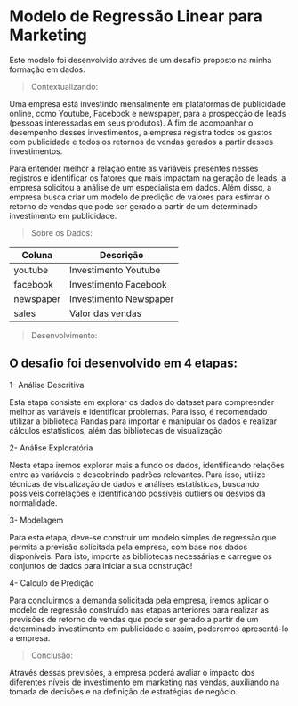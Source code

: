# Modelo de Regressão Linear para Marketing

Este modelo foi desenvolvido atráves de um desafio proposto na minha formação em dados.

> Contextualizando:

Uma empresa está investindo mensalmente em plataformas de publicidade online,
como Youtube, Facebook e newspaper, para a prospecção de leads (pessoas
interessadas em seus produtos). A fim de acompanhar o desempenho desses
investimentos, a empresa registra todos os gastos com publicidade e todos os retornos
de vendas gerados a partir desses investimentos.

Para entender melhor a relação entre as variáveis presentes nesses registros e
identificar os fatores que mais impactam na geração de leads, a empresa solicitou a
análise de um especialista em dados. Além disso, a empresa busca criar um
modelo de predição de valores para estimar o retorno de vendas que pode ser gerado
a partir de um determinado investimento em publicidade.

> Sobre os Dados:

| Coluna      | Descrição   | 
|-------------|-------------|
| youtube     | Investimento Youtube   | 
| facebook    | Investimento Facebook  |
| newspaper   | Investimento Newspaper |
| sales       | Valor das vendas       |

> Desenvolvimento:

## O desafio foi desenvolvido em 4 etapas:

1- Análise Descritiva
  
  Esta etapa consiste em explorar os dados do dataset para compreender melhor as
variáveis e identificar problemas. Para isso, é recomendado utilizar a biblioteca
Pandas para importar e manipular os dados e realizar cálculos estatísticos, além das
bibliotecas de visualização

2- Análise Exploratória
  
  Nesta etapa iremos explorar mais a fundo os dados, identificando relações entre as
variáveis e descobrindo padrões relevantes. Para isso, utilize técnicas de
visualização de dados e análises estatísticas, buscando possíveis correlações e
identificando possíveis outliers ou desvios da normalidade.

3- Modelagem
  
  Para esta etapa, deve-se construir um modelo simples de regressão que permita a
previsão solicitada pela empresa, com base nos dados disponíveis. Para isto, importe
as bibliotecas necessárias e carregue os conjuntos de dados para iniciar a sua
construção!

4- Calculo de Predição
  
  Para concluirmos a demanda solicitada pela empresa, iremos aplicar o modelo de
regressão construído nas etapas anteriores para realizar as previsões de retorno de
vendas que pode ser gerado a partir de um determinado investimento em publicidade e
assim, poderemos apresentá-lo a empresa.

> Conclusão:

Através dessas previsões, a empresa poderá avaliar o impacto dos diferentes níveis de
investimento em marketing nas vendas, auxiliando na tomada de decisões e na
definição de estratégias de negócio.







